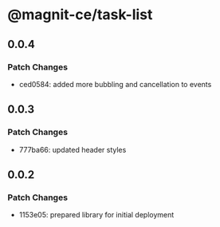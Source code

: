 # @magnit-ce/task-list

## 0.0.4

### Patch Changes

- ced0584: added more bubbling and cancellation to events

## 0.0.3

### Patch Changes

- 777ba66: updated header styles

## 0.0.2

### Patch Changes

- 1153e05: prepared library for initial deployment
